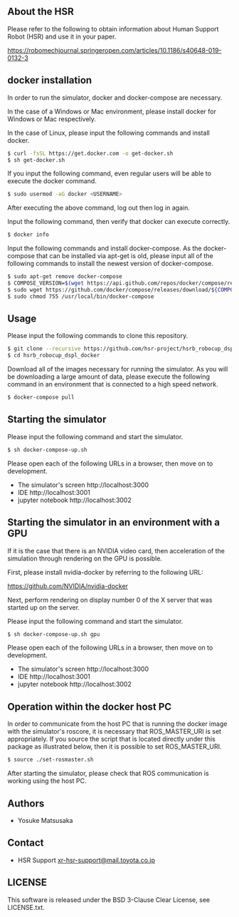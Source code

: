 About the HSR
--------------------

Please refer to the following to obtain information about Human Support Robot (HSR) and use it in your paper.

https://robomechjournal.springeropen.com/articles/10.1186/s40648-019-0132-3

docker installation
--------------------

In order to run the simulator, docker and docker-compose are necessary.

In the case of a Windows or Mac environment, please install docker for Windows or Mac respectively.

In the case of Linux, please input the following commands and install docker.

```sh
$ curl -fsSL https://get.docker.com -o get-docker.sh
$ sh get-docker.sh
```

If you input the following command, even regular users will be able to execute the docker command.

```sh
$ sudo usermod -aG docker <USERNAME>
```

After executing the above command, log out then log in again.

Input the following command, then verify that docker can execute correctly.

```sh
$ docker info
```

Input the following commands and install docker-compose.
As the docker-compose that can be installed via apt-get is old,
please input all of the following commands to install the newest version of docker-compose.

```sh
$ sudo apt-get remove docker-compose
$ COMPOSE_VERSION=$(wget https://api.github.com/repos/docker/compose/releases/latest -O - | grep 'tag_name' | cut -d\" -f4)
$ sudo wget https://github.com/docker/compose/releases/download/${COMPOSE_VERSION}/docker-compose-`uname -s`-`uname -m` -O /usr/local/bin/docker-compose
$ sudo chmod 755 /usr/local/bin/docker-compose
```

Usage
------

Please input the following commands to clone this repository.

```sh
$ git clone --recursive https://github.com/hsr-project/hsrb_robocup_dspl_docker.git
$ cd hsrb_robocup_dspl_docker
```

Download all of the images necessary for running the simulator.
As you will be downloading a large amount of data,
please execute the following command in an environment that is connected to a high speed network.

```sh
$ docker-compose pull
```

Starting the simulator
----------------------

Please input the following command and start the simulator.

```sh
$ sh docker-compose-up.sh
```

Please open each of the following URLs in a browser, then move on to development.

- The simulator's screen http://localhost:3000
- IDE http://localhost:3001
- jupyter notebook http://localhost:3002

Starting the simulator in an environment with a GPU
---------------------------------------------------

If it is the case that there is an NVIDIA video card, then acceleration of the simulation through rendering on the GPU is possible.

First, please install nvidia-docker by referring to the following URL:

https://github.com/NVIDIA/nvidia-docker

Next, perform rendering on display number 0 of the X server that was started up on the server.

Please input the following command and start the simulator.

```sh
$ sh docker-compose-up.sh gpu
```

Please open each of the following URLs in a browser, then move on to development.

- The simulator's screen http://localhost:3000
- IDE http://localhost:3001
- jupyter notebook http://localhost:3002

Operation within the docker host PC
-----------------------------------

In order to communicate from the host PC that is running the docker image with the simulator's roscore,
it is necessary that ROS_MASTER_URI is set appropriately.
If you source the script that is located directly under this package as illustrated below,
then it is possible to set ROS_MASTER_URI.

```sh
$ source ./set-rosmaster.sh
```

After starting the simulator, please check that ROS communication is working using the host PC.

Authors
---------------
 * Yosuke Matsusaka

Contact
---------------
 * HSR Support <xr-hsr-support@mail.toyota.co.jp>

LICENSE
---------------
This software is released under the BSD 3-Clause Clear License, see LICENSE.txt.
